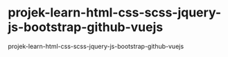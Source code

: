 # projek-learn-html-css-scss-jquery-js-bootstrap-github-vuejs
projek-learn-html-css-scss-jquery-js-bootstrap-github-vuejs
